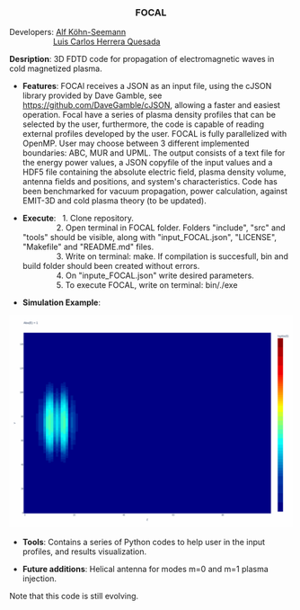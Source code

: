 <h3 align="center"> FOCAL </h3>

Developers: [Alf Köhn-Seemann](https://www.igvp.uni-stuttgart.de/team/Koehn-Seemann/)\
&emsp;&emsp;&emsp;&emsp;&emsp;&nbsp;&nbsp;[Luis Carlos Herrera Quesada](https://www.linkedin.com/in/lherreraquesada/)
	    
**Desription**: 3D FDTD code for propagation of electromagnetic waves in cold magnetized plasma.

* **Features**: FOCAl receives a JSON as an input file, using the cJSON library provided by Dave Gamble, see https://github.com/DaveGamble/cJSON, allowing a faster and easiest operation. Focal have a series of plasma density profiles that can be selected by the user, furthermore, the code is capable of reading external profiles developed by the user. FOCAL is fully parallelized with OpenMP. User may choose between 3 different implemented boundaries: ABC, MUR and UPML. The output consists of a text file for the energy power values, a JSON copyfile of the input values and a HDF5 file containing the absolute electric field, plasma density volume, antenna fields and positions, and system's characteristics. Code has been benchmarked for vacuum propagation, power calculation, against EMIT-3D and cold plasma theory (to be updated).

* **Execute**:   &nbsp;    1. Clone repository.\
&emsp;&emsp;&emsp;&emsp;   2. Open terminal in FOCAL folder. Folders "include", "src" and "tools" should be visible, along with "input_FOCAL.json", "LICENSE", "Makefile" and "README.md" files.\
&emsp;&emsp;&emsp;&emsp;   3. Write on terminal: make. If compilation is succesfull, bin and build folder should been created without errors.\
&emsp;&emsp;&emsp;&emsp;   4. On "inpute_FOCAL.json" write desired parameters.\
&emsp;&emsp;&emsp;&emsp;   5. To execute FOCAL, write on terminal: bin/./exe 

* **Simulation Example**: 

<p align="center">
  
![UPML_sim](/tools/simulation_PML_testLog.gif "UPML simulation.")
  
</p>

* **Tools**: Contains a series of Python codes to help user in the input profiles, and results visualization. 

* **Future additions**: Helical antenna for modes m=0 and m=1 plasma injection.

Note that this code is still evolving. 
